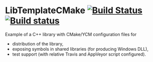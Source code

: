 LibTemplateCMake [![Build Status](https://travis-ci.org/traversaro/lib-template-cmake.svg?branch=master)](https://travis-ci.org/traversaro/lib-template-cmake) [![Build status](https://ci.appveyor.com/api/projects/status/6gew620siryp7qwl/branch/master)](https://ci.appveyor.com/project/traversaro/lib-template-cmake/branch/master)
===========

Example of a C++ library with CMake/YCM configuration files for 
  * distribution of the library,
  * exposing symbols in shared libraries (for producing Windows DLL),
  * test support (with relative Travis and AppVeyor script configured).
